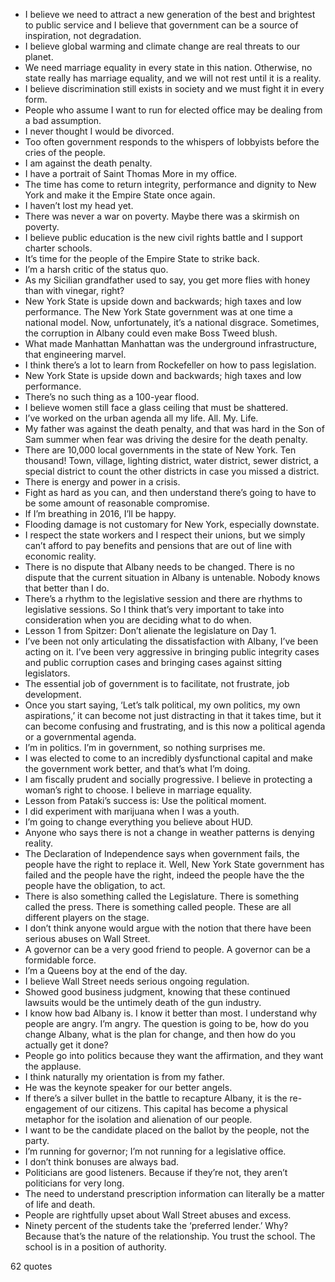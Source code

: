  - I believe we need to attract a new generation of the best and brightest to public service and I believe that government can be a source of inspiration, not degradation.
 - I believe global warming and climate change are real threats to our planet.
 - We need marriage equality in every state in this nation. Otherwise, no state really has marriage equality, and we will not rest until it is a reality.
 - I believe discrimination still exists in society and we must fight it in every form.
 - People who assume I want to run for elected office may be dealing from a bad assumption.
 - I never thought I would be divorced.
 - Too often government responds to the whispers of lobbyists before the cries of the people.
 - I am against the death penalty.
 - I have a portrait of Saint Thomas More in my office.
 - The time has come to return integrity, performance and dignity to New York and make it the Empire State once again.
 - I haven’t lost my head yet.
 - There was never a war on poverty. Maybe there was a skirmish on poverty.
 - I believe public education is the new civil rights battle and I support charter schools.
 - It’s time for the people of the Empire State to strike back.
 - I’m a harsh critic of the status quo.
 - As my Sicilian grandfather used to say, you get more flies with honey than with vinegar, right?
 - New York State is upside down and backwards; high taxes and low performance. The New York State government was at one time a national model. Now, unfortunately, it’s a national disgrace. Sometimes, the corruption in Albany could even make Boss Tweed blush.
 - What made Manhattan Manhattan was the underground infrastructure, that engineering marvel.
 - I think there’s a lot to learn from Rockefeller on how to pass legislation.
 - New York State is upside down and backwards; high taxes and low performance.
 - There’s no such thing as a 100-year flood.
 - I believe women still face a glass ceiling that must be shattered.
 - I’ve worked on the urban agenda all my life. All. My. Life.
 - My father was against the death penalty, and that was hard in the Son of Sam summer when fear was driving the desire for the death penalty.
 - There are 10,000 local governments in the state of New York. Ten thousand! Town, village, lighting district, water district, sewer district, a special district to count the other districts in case you missed a district.
 - There is energy and power in a crisis.
 - Fight as hard as you can, and then understand there’s going to have to be some amount of reasonable compromise.
 - If I’m breathing in 2016, I’ll be happy.
 - Flooding damage is not customary for New York, especially downstate.
 - I respect the state workers and I respect their unions, but we simply can’t afford to pay benefits and pensions that are out of line with economic reality.
 - There is no dispute that Albany needs to be changed. There is no dispute that the current situation in Albany is untenable. Nobody knows that better than I do.
 - There’s a rhythm to the legislative session and there are rhythms to legislative sessions. So I think that’s very important to take into consideration when you are deciding what to do when.
 - Lesson 1 from Spitzer: Don’t alienate the legislature on Day 1.
 - I’ve been not only articulating the dissatisfaction with Albany, I’ve been acting on it. I’ve been very aggressive in bringing public integrity cases and public corruption cases and bringing cases against sitting legislators.
 - The essential job of government is to facilitate, not frustrate, job development.
 - Once you start saying, ‘Let’s talk political, my own politics, my own aspirations,’ it can become not just distracting in that it takes time, but it can become confusing and frustrating, and is this now a political agenda or a governmental agenda.
 - I’m in politics. I’m in government, so nothing surprises me.
 - I was elected to come to an incredibly dysfunctional capital and make the government work better, and that’s what I’m doing.
 - I am fiscally prudent and socially progressive. I believe in protecting a woman’s right to choose. I believe in marriage equality.
 - Lesson from Pataki’s success is: Use the political moment.
 - I did experiment with marijuana when I was a youth.
 - I’m going to change everything you believe about HUD.
 - Anyone who says there is not a change in weather patterns is denying reality.
 - The Declaration of Independence says when government fails, the people have the right to replace it. Well, New York State government has failed and the people have the right, indeed the people have the the people have the obligation, to act.
 - There is also something called the Legislature. There is something called the press. There is something called people. These are all different players on the stage.
 - I don’t think anyone would argue with the notion that there have been serious abuses on Wall Street.
 - A governor can be a very good friend to people. A governor can be a formidable force.
 - I’m a Queens boy at the end of the day.
 - I believe Wall Street needs serious ongoing regulation.
 - Showed good business judgment, knowing that these continued lawsuits would be the untimely death of the gun industry.
 - I know how bad Albany is. I know it better than most. I understand why people are angry. I’m angry. The question is going to be, how do you change Albany, what is the plan for change, and then how do you actually get it done?
 - People go into politics because they want the affirmation, and they want the applause.
 - I think naturally my orientation is from my father.
 - He was the keynote speaker for our better angels.
 - If there’s a silver bullet in the battle to recapture Albany, it is the re-engagement of our citizens. This capital has become a physical metaphor for the isolation and alienation of our people.
 - I want to be the candidate placed on the ballot by the people, not the party.
 - I’m running for governor; I’m not running for a legislative office.
 - I don’t think bonuses are always bad.
 - Politicians are good listeners. Because if they’re not, they aren’t politicians for very long.
 - The need to understand prescription information can literally be a matter of life and death.
 - People are rightfully upset about Wall Street abuses and excess.
 - Ninety percent of the students take the ‘preferred lender.’ Why? Because that’s the nature of the relationship. You trust the school. The school is in a position of authority.

62 quotes